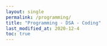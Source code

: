 ```yaml
---
layout: single
permalink: /programming/
title: "Programming - DSA - Coding"
last_modified_at: 2020-12-4
toc: true
---
```

